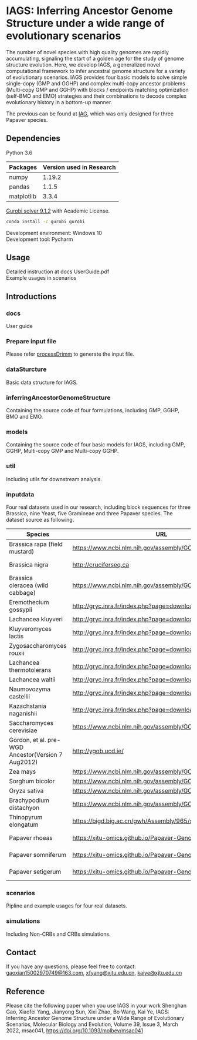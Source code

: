 # IAGS: Inferring Ancestor Genome Structure under a wide range of evolutionary scenarios

The number of novel species with high quality genomes are rapidly accumulating, signaling the start of a golden age for the study of genome structure evolution. Here, we develop IAGS, a generalized novel computational framework to infer ancestral genome structure for a variety of evolutionary scenarios. IAGS provides four basic models to solve simple single-copy (GMP and GGHP) and complex multi-copy ancestor problems (Multi-copy GMP and GGHP) with blocks / endpoints matching optimization (self-BMO and EMO) strategies and their combinations to decode complex evolutionary history in a bottom-up manner.

The previous can be found at [IAG](https://github.com/XJTU-YeLab/IAG), which was only designed for three Papaver species.

## Dependencies
Python 3.6

Packages  | Version used in Research|
--------- | --------|
numpy  | 1.19.2 |
pandas  | 1.1.5 |
matplotlib  | 3.3.4 |

[Gurobi solver 9.1.2](https://www.gurobi.com/ ) with Academic License.  
```Bash
conda install -c gurobi gurobi 
```
Development environment: Windows 10  
Development tool: Pycharm  

## Usage
Detailed instruction at docs UserGuide.pdf  
Example usages in scenarios  

## Introductions

### docs
User guide

### Prepare input file
Please refer [processDrimm](https://github.com/xjtu-omics/processDrimm) to generate the input file.

### dataSturcture
Basic data structure for IAGS.

### inferringAncestorGenomeStructure
Containing the source code of four formulations, including GMP, GGHP, BMO and EMO.

### models
Containing the source code of four basic models for IAGS, including GMP, GGHP, Multi-copy GMP and Multi-copy GGHP.

### util
Including utils for downstream analysis.

### inputdata
Four real datasets used in our research, including block sequences for three Brassica, nine Yeast, five Gramineae and three Papaver species. The dataset source as following.

Species | URL | Block |
--------|-----|------|
Brassica rapa (field mustard) |	https://www.ncbi.nlm.nih.gov/assembly/GCF_000309985.2/	| https://www.nature.com/articles/s41477-020-0735-y#Sec19 |
Brassica nigra	| http://cruciferseq.ca 	|  https://www.nature.com/articles/s41477-020-0735-y#Sec19 |
Brassica oleracea (wild cabbage) |	https://www.ncbi.nlm.nih.gov/assembly/GCA_900416815.2	|  https://www.nature.com/articles/s41477-020-0735-y#Sec19 |
Eremothecium gossypii |	http://gryc.inra.fr/index.php?page=download |	Orthofinder and Drimm-Synteny |
Lachancea kluyveri	 | http://gryc.inra.fr/index.php?page=download	 |	Orthofinder and Drimm-Synteny |
Kluyveromyces lactis	| http://gryc.inra.fr/index.php?page=download	 |	Orthofinder and Drimm-Synteny |
Zygosaccharomyces rouxii	| http://gryc.inra.fr/index.php?page=download	 |	Orthofinder and Drimm-Synteny |
Lachancea thermotolerans	| http://gryc.inra.fr/index.php?page=download	 |	Orthofinder and Drimm-Synteny |
Lachancea waltii	| http://gryc.inra.fr/index.php?page=download	 |	Orthofinder and Drimm-Synteny |
Naumovozyma castellii	| http://gryc.inra.fr/index.php?page=download	 |	Orthofinder and Drimm-Synteny |
Kazachstania naganishii	| http://gryc.inra.fr/index.php?page=download	 |	Orthofinder and Drimm-Synteny |
Saccharomyces cerevisiae	| https://www.ncbi.nlm.nih.gov/assembly/GCF_000146045.2/	 |	Orthofinder and Drimm-Synteny |
Gordon, et al. pre-WGD Ancestor(Version 7 Aug2012)	| http://ygob.ucd.ie/	 |	Orthofinder and Drimm-Synteny |
Zea mays |	https://www.ncbi.nlm.nih.gov/assembly/GCF_902167145.1 |	Orthofinder and Drimm-Synteny |
Sorghum bicolor |	https://www.ncbi.nlm.nih.gov/assembly/GCF_000003195.3	  |	Orthofinder and Drimm-Synteny |
Oryza sativa	| https://www.ncbi.nlm.nih.gov/assembly/GCF_001433935.1/#/st	 |	Orthofinder and Drimm-Synteny |
Brachypodium distachyon	| https://www.ncbi.nlm.nih.gov/assembly/GCF_000005505.3	 |	Orthofinder and Drimm-Synteny |
Thinopyrum elongatum	| https://bigd.big.ac.cn/gwh/Assembly/965/show	 |	Orthofinder and Drimm-Synteny |
Papaver rhoeas |	https://xjtu-omics.github.io/Papaver-Genomics/ |	https://github.com/xjtu-omics/IAG/tree/master/inputFiles |
Papaver somniferum |		https://xjtu-omics.github.io/Papaver-Genomics/ |	https://github.com/xjtu-omics/IAG/tree/master/inputFiles |
Papaver setigerum		| 	https://xjtu-omics.github.io/Papaver-Genomics/ |	https://github.com/xjtu-omics/IAG/tree/master/inputFiles |

### scenarios
Pipline and example usages for four real datasets.


### simulations
Including Non-CRBs and CRBs simulations.
 

## Contact
If you have any questions, please feel free to contact: gaoxian15002970749@163.com, xfyang@xjtu.edu.cn, kaiye@xjtu.edu.cn

## Reference
Please cite the following paper when you use IAGS in your work
Shenghan Gao, Xiaofei Yang, Jianyong Sun, Xixi Zhao, Bo Wang, Kai Ye, IAGS: Inferring Ancestor Genome Structure under a Wide Range of Evolutionary Scenarios, Molecular Biology and Evolution, Volume 39, Issue 3, March 2022, msac041, https://doi.org/10.1093/molbev/msac041




